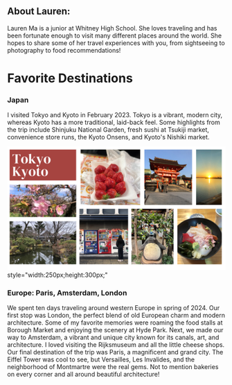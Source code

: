 <!DOCTYPE html>
<html>
  <head>
    <title>Project: Lauren's Travel Blog</title>
  </head>
  <body>
    <h2> About Lauren: </h2>
    <p> Lauren Ma is a junior at Whitney High School. She loves traveling and has been fortunate enough to visit many different places around the world. She hopes to share some of her travel experiences with you, from sightseeing to photography to food recommendations! </p>
  <h1> Favorite Destinations </h1>
    <h3> Japan </h3>
    <p> I visited Tokyo and Kyoto in February 2023. Tokyo is a vibrant, modern city, whereas Kyoto has a more traditional, laid-back feel. Some highlights from the trip include Shinjuku National Garden, fresh sushi at Tsukiji market, convenience store runs, the Kyoto Onsens, and Kyoto's Nishiki market. </p>
    <img src="Tokyo.png"> style="width:250px;height:300px;"
    <h3> Europe: Paris, Amsterdam, London </h3>
     <p> We spent ten days traveling around western Europe in spring of 2024. Our first stop was London, the perfect blend of old European charm and modern architecture. Some of my favorite memories were roaming the food stalls at Borough Market and enjoying the scenery at Hyde Park. Next, we made our way to Amsterdam, a vibrant and unique city known for its canals, art, and architecture. I loved visiting the Rijksmuseum and all the little cheese shops. Our final destination of the trip was Paris, a magnificent and grand city. The Eiffel Tower was cool to see, but Versailles, Les Invalides, and the neighborhood of Montmartre were the real gems. Not to mention bakeries on every corner and all around beautiful architecture! </p>
  </body>
  </body>
</html>
